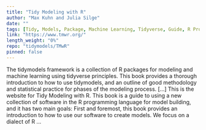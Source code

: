 ```yaml
---
title: "Tidy Modeling with R"
author: "Max Kuhn and Julia Silge"
date: ""
tags: [Tidy, Models, Package, Machine Learning, Tidyverse, Guide, R Programming]
link: "https://www.tmwr.org/"
length_weight: "0%"
repo: "tidymodels/TMwR"
pinned: false
---
```


The tidymodels framework is a collection of R packages for modeling and machine learning using tidyverse principles. This book provides a thorough introduction to how to use tidymodels, and an outline of good methodology and statistical practice for phases of the modeling process. [...] This is the website for Tidy Modeling with R. This book is a guide to using a new collection of software in the R programming language for model building, and it has two main goals: First and foremost, this book provides an introduction to how to use our software to create models. We focus on a dialect of R ...
